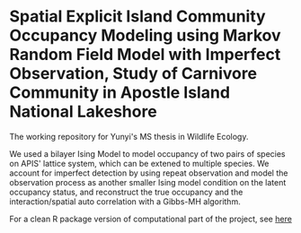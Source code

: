 Spatial Explicit Island Community Occupancy Modeling using Markov Random Field Model with Imperfect Observation, Study of Carnivore Community in Apostle Island National Lakeshore
==================================================================================================================================================================================

The working repository for Yunyi's MS thesis in Wildlife Ecology.

We used a bilayer Ising Model to model occupancy of two pairs of species on APIS' lattice system, which can be extened to multiple species. We account for imperfect detection by using repeat observation and model the observation process as another smaller Ising model condition on the latent occupancy status, and reconstruct the true occupancy and the interaction/spatial auto correlation with a Gibbs-MH algorithm.

For a clean R package version of computational part of the project, see [here](https://github.com/YunyiShen/IsingOccu-core) 

